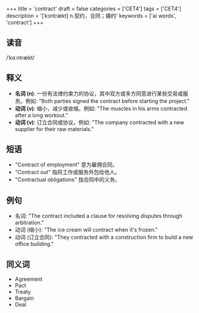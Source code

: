 +++
title = 'contract'
draft = false
categories = ['CET4']
tags = ['CET4']
description = '[ˈkɔntrækt] n.契约，合同；婚约'
keywords = ['ai words', 'contract']
+++

## 读音
/ˈkɑːntrækt/

## 释义
- **名词 (n)**: 一份有法律约束力的协议，其中双方或多方同意进行某些交易或服务。例如: "Both parties signed the contract before starting the project."
- **动词 (v)**: 缩小，减少或收缩。例如: "The muscles in his arms contracted after a long workout."
- **动词 (v)**: 订立合同或协议。例如: "The company contracted with a new supplier for their raw materials."

## 短语
- "Contract of employment" 意为雇佣合同。
- "Contract out" 指将工作或服务外包给他人。
- "Contractual obligations" 指合同中的义务。

## 例句
- 名词: "The contract included a clause for resolving disputes through arbitration."
- 动词 (缩小): "The ice cream will contract when it's frozen."
- 动词 (订立合同): "They contracted with a construction firm to build a new office building."

## 同义词
- Agreement
- Pact
- Treaty
- Bargain
- Deal
